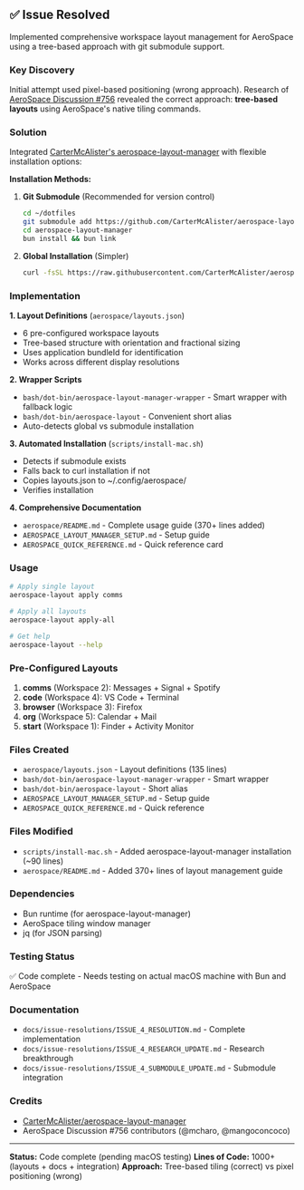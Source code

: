 ## ✅ Issue Resolved

Implemented comprehensive workspace layout management for AeroSpace using a tree-based approach with git submodule support.

### Key Discovery

Initial attempt used pixel-based positioning (wrong approach). Research of [AeroSpace Discussion #756](https://github.com/nikitabobko/AeroSpace/discussions/756) revealed the correct approach: **tree-based layouts** using AeroSpace's native tiling commands.

### Solution

Integrated [CarterMcAlister's aerospace-layout-manager](https://github.com/CarterMcAlister/aerospace-layout-manager) with flexible installation options:

**Installation Methods:**

1. **Git Submodule** (Recommended for version control)
   ```bash
   cd ~/dotfiles
   git submodule add https://github.com/CarterMcAlister/aerospace-layout-manager.git
   cd aerospace-layout-manager
   bun install && bun link
   ```

2. **Global Installation** (Simpler)
   ```bash
   curl -fsSL https://raw.githubusercontent.com/CarterMcAlister/aerospace-layout-manager/main/install.sh | bash
   ```

### Implementation

**1. Layout Definitions** (`aerospace/layouts.json`)
- 6 pre-configured workspace layouts
- Tree-based structure with orientation and fractional sizing
- Uses application bundleId for identification
- Works across different display resolutions

**2. Wrapper Scripts**
- `bash/dot-bin/aerospace-layout-manager-wrapper` - Smart wrapper with fallback logic
- `bash/dot-bin/aerospace-layout` - Convenient short alias
- Auto-detects global vs submodule installation

**3. Automated Installation** (`scripts/install-mac.sh`)
- Detects if submodule exists
- Falls back to curl installation if not
- Copies layouts.json to ~/.config/aerospace/
- Verifies installation

**4. Comprehensive Documentation**
- `aerospace/README.md` - Complete usage guide (370+ lines added)
- `AEROSPACE_LAYOUT_MANAGER_SETUP.md` - Setup guide
- `AEROSPACE_QUICK_REFERENCE.md` - Quick reference card

### Usage

```bash
# Apply single layout
aerospace-layout apply comms

# Apply all layouts
aerospace-layout apply-all

# Get help
aerospace-layout --help
```

### Pre-Configured Layouts

1. **comms** (Workspace 2): Messages + Signal + Spotify
2. **code** (Workspace 4): VS Code + Terminal
3. **browser** (Workspace 3): Firefox
4. **org** (Workspace 5): Calendar + Mail
5. **start** (Workspace 1): Finder + Activity Monitor

### Files Created
- `aerospace/layouts.json` - Layout definitions (135 lines)
- `bash/dot-bin/aerospace-layout-manager-wrapper` - Smart wrapper
- `bash/dot-bin/aerospace-layout` - Short alias
- `AEROSPACE_LAYOUT_MANAGER_SETUP.md` - Setup guide
- `AEROSPACE_QUICK_REFERENCE.md` - Quick reference

### Files Modified
- `scripts/install-mac.sh` - Added aerospace-layout-manager installation (~90 lines)
- `aerospace/README.md` - Added 370+ lines of layout management guide

### Dependencies
- Bun runtime (for aerospace-layout-manager)
- AeroSpace tiling window manager
- jq (for JSON parsing)

### Testing Status
✅ Code complete - Needs testing on actual macOS machine with Bun and AeroSpace

### Documentation
- `docs/issue-resolutions/ISSUE_4_RESOLUTION.md` - Complete implementation
- `docs/issue-resolutions/ISSUE_4_RESEARCH_UPDATE.md` - Research breakthrough
- `docs/issue-resolutions/ISSUE_4_SUBMODULE_UPDATE.md` - Submodule integration

### Credits
- [CarterMcAlister/aerospace-layout-manager](https://github.com/CarterMcAlister/aerospace-layout-manager)
- AeroSpace Discussion #756 contributors (@mcharo, @mangoconcoco)

---

**Status:** Code complete (pending macOS testing)
**Lines of Code:** 1000+ (layouts + docs + integration)
**Approach:** Tree-based tiling (correct) vs pixel positioning (wrong)
